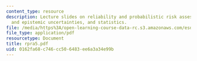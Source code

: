 ```yaml
---
content_type: resource
description: Lecture slides on reliability and probabilistic risk assessment, data
  and epistemic uncertainties, and statistics.
file: /media/https%3A/open-learning-course-data-rc.s3.amazonaws.com/esd-72-engineering-risk-benefit-analysis-spring-2007/0162fa68c746cc506483ee6a3a34e99b_rpra5.pdf
file_type: application/pdf
resourcetype: Document
title: rpra5.pdf
uid: 0162fa68-c746-cc50-6483-ee6a3a34e99b
---
```

